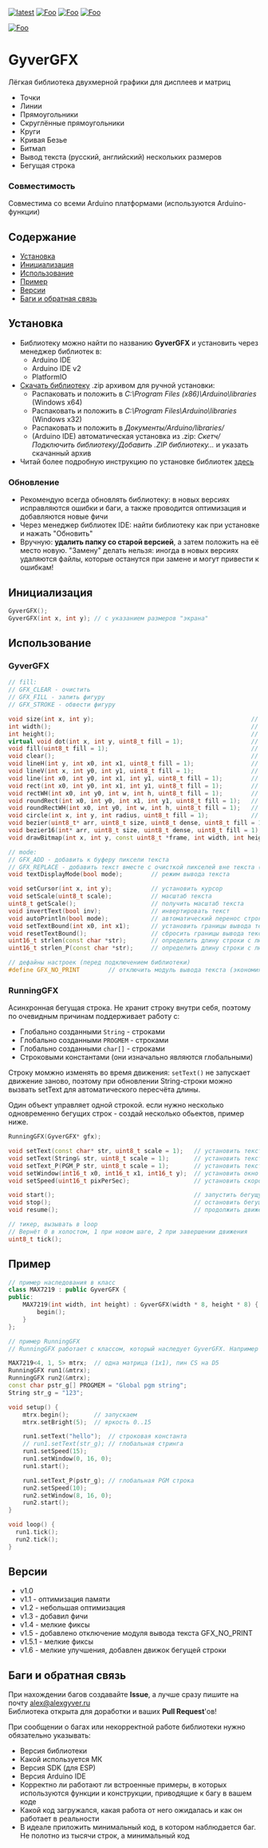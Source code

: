 [![latest](https://img.shields.io/github/v/release/GyverLibs/GyverGFX.svg?color=brightgreen)](https://github.com/GyverLibs/GyverGFX/releases/latest/download/GyverGFX.zip)
[![Foo](https://img.shields.io/badge/Website-AlexGyver.ru-blue.svg?style=flat-square)](https://alexgyver.ru/)
[![Foo](https://img.shields.io/badge/%E2%82%BD$%E2%82%AC%20%D0%9D%D0%B0%20%D0%BF%D0%B8%D0%B2%D0%BE-%D1%81%20%D1%80%D1%8B%D0%B1%D0%BA%D0%BE%D0%B9-orange.svg?style=flat-square)](https://alexgyver.ru/support_alex/)
[![Foo](https://img.shields.io/badge/README-ENGLISH-blueviolet.svg?style=flat-square)](https://github-com.translate.goog/GyverLibs/GyverGFX?_x_tr_sl=ru&_x_tr_tl=en)  

[![Foo](https://img.shields.io/badge/ПОДПИСАТЬСЯ-НА%20ОБНОВЛЕНИЯ-brightgreen.svg?style=social&logo=telegram&color=blue)](https://t.me/GyverLibs)

# GyverGFX
Лёгкая библиотека двухмерной графики для дисплеев и матриц
- Точки
- Линии
- Прямоугольники
- Скруглённые прямоугольники
- Круги
- Кривая Безье
- Битмап
- Вывод текста (русский, английский) нескольких размеров
- Бегущая строка

### Совместимость
Совместима со всеми Arduino платформами (используются Arduino-функции)

## Содержание
- [Установка](#install)
- [Инициализация](#init)
- [Использование](#usage)
- [Пример](#example)
- [Версии](#versions)
- [Баги и обратная связь](#feedback)

<a id="install"></a>
## Установка
- Библиотеку можно найти по названию **GyverGFX** и установить через менеджер библиотек в:
    - Arduino IDE
    - Arduino IDE v2
    - PlatformIO
- [Скачать библиотеку](https://github.com/GyverLibs/GyverGFX/archive/refs/heads/main.zip) .zip архивом для ручной установки:
    - Распаковать и положить в *C:\Program Files (x86)\Arduino\libraries* (Windows x64)
    - Распаковать и положить в *C:\Program Files\Arduino\libraries* (Windows x32)
    - Распаковать и положить в *Документы/Arduino/libraries/*
    - (Arduino IDE) автоматическая установка из .zip: *Скетч/Подключить библиотеку/Добавить .ZIP библиотеку…* и указать скачанный архив
- Читай более подробную инструкцию по установке библиотек [здесь](https://alexgyver.ru/arduino-first/#%D0%A3%D1%81%D1%82%D0%B0%D0%BD%D0%BE%D0%B2%D0%BA%D0%B0_%D0%B1%D0%B8%D0%B1%D0%BB%D0%B8%D0%BE%D1%82%D0%B5%D0%BA)
### Обновление
- Рекомендую всегда обновлять библиотеку: в новых версиях исправляются ошибки и баги, а также проводится оптимизация и добавляются новые фичи
- Через менеджер библиотек IDE: найти библиотеку как при установке и нажать "Обновить"
- Вручную: **удалить папку со старой версией**, а затем положить на её место новую. "Замену" делать нельзя: иногда в новых версиях удаляются файлы, которые останутся при замене и могут привести к ошибкам!


<a id="init"></a>
## Инициализация
```cpp
GyverGFX();
GyverGFX(int x, int y); // с указанием размеров "экрана"
```

<a id="usage"></a>
## Использование
### GyverGFX

```cpp
// fill:
// GFX_CLEAR - очистить
// GFX_FILL - залить фигуру
// GFX_STROKE - обвести фигуру

void size(int x, int y);                                            // установить размер
int width();                                                        // получить ширину
int height();                                                       // получить высоту
virtual void dot(int x, int y, uint8_t fill = 1);                   // точка
void fill(uint8_t fill = 1);                                        // залить
void clear();                                                       // очистить
void lineH(int y, int x0, int x1, uint8_t fill = 1);                // вертикальная линия
void lineV(int x, int y0, int y1, uint8_t fill = 1);                // горизонтальная линия
void line(int x0, int y0, int x1, int y1, uint8_t fill = 1);        // линия
void rect(int x0, int y0, int x1, int y1, uint8_t fill = 1);        // прямоугольник
void rectWH(int x0, int y0, int w, int h, uint8_t fill = 1);        // прямоугольник
void roundRect(int x0, int y0, int x1, int y1, uint8_t fill = 1);   // скруглённый прямоугольник
void roundRectWH(int x0, int y0, int w, int h, uint8_t fill = 1);   // скруглённый прямоугольник
void circle(int x, int y, int radius, uint8_t fill = 1);            // окружность
void bezier(uint8_t* arr, uint8_t size, uint8_t dense, uint8_t fill = 1);   // кривая Безье
void bezier16(int* arr, uint8_t size, uint8_t dense, uint8_t fill = 1);     // кривая Безье 16 бит
void drawBitmap(int x, int y, const uint8_t *frame, int width, int height, uint8_t invert = 0, byte mode = 0);  // битмап

// mode:
// GFX_ADD - добавить к буферу пиксели текста
// GFX_REPLACE - добавить текст вместе с очисткой пикселей вне текста (полная замена)
void textDisplayMode(bool mode);        // режим вывода текста

void setCursor(int x, int y);           // установить курсор
void setScale(uint8_t scale);           // масштаб текста
uint8_t getScale();                     // получить масштаб текста
void invertText(bool inv);              // инвертировать текст
void autoPrintln(bool mode);            // автоматический перенос строки
void setTextBound(int x0, int x1);      // установить границы вывода текста по х
void resetTextBound();                  // сбросить границы вывода текста до (0, ширина)
uint16_t strlen(const char *str);       // определить длину строки с любыми символами (в т.ч. русскими)
uint16_t strlen_P(const char *str);     // определить длину строки с любыми символами (в т.ч. русскими)

// дефайны настроек (перед подключением библиотеки)
#define GFX_NO_PRINT        // отключить модуль вывода текста (экономия памяти)
```

### RunningGFX
Асинхронная бегущая строка. Не хранит строку внутри себя, поэтому по очевидным причинам поддерживает работу с:
- Глобально созданными `String` - строками
- Глобально созданными `PROGMEM` - строками
- Глобально созданными `char[]` - строками
- Строковыми константами (они изначально являются глобальными)

Строку момжно изменять во время движения: `setText()` не запускает движение заново, поэтому при обновлении String-строки можно вызвать setText для автоматического пересчёта длины.

Один объект управляет одной строкой. если нужно несколько одновременно бегущих строк - создай несколько обьектов, пример ниже.

```cpp
RunningGFX(GyverGFX* gfx);

void setText(const char* str, uint8_t scale = 1);   // установить текст const char*
void setText(String& str, uint8_t scale = 1);       // установить текст String
void setText_P(PGM_P str, uint8_t scale = 1);       // установить текст из PROGMEM (глобальный)
void setWindow(int16_t x0, int16_t x1, int16_t y);  // установить окно (x0, x1, y)
void setSpeed(uint16_t pixPerSec);                  // установить скорость (пикселей в секунду)

void start();                                       // запустить бегущую строку с начала
void stop();                                        // остановить бегущую строку
void resume();                                      // продолжить движение с момента остановки

// тикер, вызывать в loop
// Вернёт 0 в холостом, 1 при новом шаге, 2 при завершении движения
uint8_t tick();
```

<a id="example"></a>
## Пример

```cpp
// пример наследования в класс
class MAX7219 : public GyverGFX {
public:
    MAX7219(int width, int height) : GyverGFX(width * 8, height * 8) {
        begin();
    }
};
```

```cpp
// пример RunningGFX
// RunningGFX работает с классом, который наследует GyverGFX. Например библиотека GyverMAX7219

MAX7219<4, 1, 5> mtrx;  // одна матрица (1х1), пин CS на D5
RunningGFX run1(&mtrx);
RunningGFX run2(&mtrx);
const char pstr_g[] PROGMEM = "Global pgm string";
String str_g = "123";

void setup() {
    mtrx.begin();       // запускаем
    mtrx.setBright(5);  // яркость 0..15

    run1.setText("hello");  // строковая константа
    // run1.setText(str_g); // глобальная стринга
    run1.setSpeed(15);
    run1.setWindow(0, 16, 0);
    run1.start();

    run1.setText_P(pstr_g); // глобальная PGM строка
    run2.setSpeed(10);
    run2.setWindow(8, 16, 0);
    run2.start();
}

void loop() {
  run1.tick();
  run2.tick();
}
```

<a id="versions"></a>
## Версии
- v1.0
- v1.1 - оптимизация памяти
- v1.2 - небольшая оптимизация
- v1.3 - добавил фичи
- v1.4 - мелкие фиксы
- v1.5 - добавлено отключение модуля вывода текста GFX_NO_PRINT
- v1.5.1 - мелкие фиксы
- v1.6 - мелкие улучшения, добавлен движок бегущей строки

<a id="feedback"></a>
## Баги и обратная связь
При нахождении багов создавайте **Issue**, а лучше сразу пишите на почту [alex@alexgyver.ru](mailto:alex@alexgyver.ru)  
Библиотека открыта для доработки и ваших **Pull Request**'ов!

При сообщении о багах или некорректной работе библиотеки нужно обязательно указывать:
- Версия библиотеки
- Какой используется МК
- Версия SDK (для ESP)
- Версия Arduino IDE
- Корректно ли работают ли встроенные примеры, в которых используются функции и конструкции, приводящие к багу в вашем коде
- Какой код загружался, какая работа от него ожидалась и как он работает в реальности
- В идеале приложить минимальный код, в котором наблюдается баг. Не полотно из тысячи строк, а минимальный код
